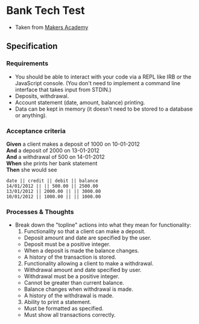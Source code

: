 # Bank Tech Test

* Taken from [Makers Academy](https://github.com/makersacademy/course/blob/master/individual_challenges/bank_tech_test.md)

## Specification

### Requirements

* You should be able to interact with your code via a REPL like IRB or the JavaScript console.  (You don't need to implement a command line interface that takes input from STDIN.)
* Deposits, withdrawal.
* Account statement (date, amount, balance) printing.
* Data can be kept in memory (it doesn't need to be stored to a database or anything).

### Acceptance criteria

**Given** a client makes a deposit of 1000 on 10-01-2012  
**And** a deposit of 2000 on 13-01-2012  
**And** a withdrawal of 500 on 14-01-2012  
**When** she prints her bank statement  
**Then** she would see

```
date || credit || debit || balance
14/01/2012 || || 500.00 || 2500.00
13/01/2012 || 2000.00 || || 3000.00
10/01/2012 || 1000.00 || || 1000.00
```

### Processes & Thoughts

* Break down the "topline" actions into what they mean for functionality:
  1. Functionality so that a client can make a deposit.
    * Deposit amount and date are specified by the user.
    * Deposit must be a positive integer.
    * When a deposit is made the balance changes.
    * A history of the transaction is stored.
  2. Functionality allowing a client to make a withdrawal.
    * Withdrawal amount and date specified by user.
    * Withdrawal must be a positive integer.
    * Cannot be greater than current balance.
    * Balance changes when withdrawal is made.
    * A history of the withdrawal is made.
  3. Ability to print a statement.
    * Must be formatted as specified.
    * Must show all transactions correctly.
